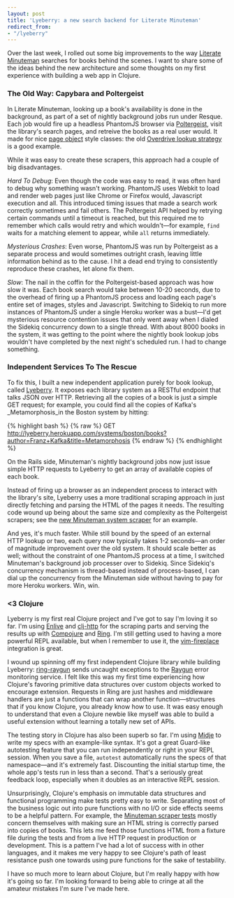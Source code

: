 ```yaml
---
layout: post
title: 'Lyeberry: a new search backend for Literate Minuteman'
redirect_from:
- "/lyeberry"
---
```


Over the last week, I rolled out some big improvements to the way [Literate Minuteman](http://www.literate-minuteman.com/) searches for books behind the scenes. I want to share some of the ideas behind the new architecture and some thoughts on my first experience with building a web app in Clojure.

### The Old Way: Capybara and Poltergeist

In Literate Minuteman, looking up a book's availability is done in the background, as part of a set of nightly background jobs run under Resque. Each job would fire up a headless PhantomJS browser via [Poltergeist](https://github.com/teampoltergeist/poltergeist), visit the library's search pages, and retreive the books as a real user would. It made for nice [page object](http://martinfowler.com/bliki/PageObject.html) style classes: the old [Overdrive lookup strategy](https://github.com/thegreatape/literate-minuteman/blob/c03183fbfe613b78b2672ca6426c6f711806597a/app/models/lookup_strategies/overdrive.rb) is a good example.

While it was easy to create these scrapers, this approach had a couple of big disadvantages.

*Hard To Debug*: Even though the code was easy to read, it was often hard to debug why something wasn't working. PhantomJS uses Webkit to load and render web pages just like Chrome or Firefox would, Javascript execution and all. This introduced timing issues that made a search work correctly sometimes and fail others. The Poltergeist API helped by retrying certain commands until a timeout is reached, but this required me to remember which calls would retry and which wouldn't—for example, `find` waits for a matching element to appear, while `all` returns immediately.

*Mysterious Crashes*: Even worse, PhantomJS was run by Poltergeist as a separate process and would sometimes outright crash, leaving little information behind as to the cause. I hit a dead end trying to consistently reproduce these crashes, let alone fix them.

*Slow*: The nail in the coffin for the Poltergeist-based approach was how slow it was. Each book search would take between 10-20 seconds, due to the overhead of firing up a PhantomJS process and loading each page's entire set of images, styles and Javascript. Switching to Sidekiq to run more instances of PhantomJS under a single Heroku worker was a bust—I'd get mysterious resource contention issues that only went away when I dialed the Sidekiq concurrency down to a single thread. With about 8000 books in the system, it was getting to the point where the nightly book lookup jobs wouldn't have completed by the next night's scheduled run. I had to change something.

### Independent Services To The Rescue

To fix this, I built a new independent application purely for book lookup, called [Lyeberry](http://github.com/thegreatape/lyeberry). It exposes each library system as a RESTful endpoint that talks JSON over HTTP. Retrieving all the copies of a book is just a simple GET request; for example, you could find all the copies of Kafka's _Metamorphosis_in the Boston system by hitting:

{% highlight bash %}
{% raw %}
GET http://lyeberry.herokuapp.com/systems/boston/books?author=Franz+Kafka&title=Metamorphosis
{% endraw %}
{% endhighlight %}

On the Rails side, Minuteman's nightly background jobs now just issue simple HTTP requests to Lyeberry to get an array of available copies of each book.

Instead of firing up a browser as an independent process to interact with the library's site, Lyeberry uses a more traditional scraping approach in just directly fetching and parsing the HTML of the pages it needs. The resulting code wound up being about the same size and complexity as the Poltergeist scrapers; see the [new Minuteman system scraper](https://github.com/thegreatape/lyeberry/blob/master/src/lyeberry/minuteman.clj) for an example.

And yes, it's much faster. While still bound by the speed of an external HTTP lookup or two, each query now typically takes 1-2 seconds—an order of magnitude improvement over the old system. It should scale better as well; without the constraint of one PhantomJS process at a time, I switched Minuteman's background job processer over to Sidekiq. Since Sidekiq's concurrency mechanism is thread-based instead of process-based, I can dial up the concurrency from the Minuteman side without having to pay for more Heroku workers. Win, win.

### <3 Clojure

Lyeberry is my first real Clojure project and I've got to say I'm loving it so far. I'm using [Enlive](https://github.com/cgrand/enlive) and [clj-http](https://github.com/dakrone/clj-http) for the scraping parts and serving the results up with [Compojure](https://github.com/weavejester/compojure) and [Ring](https://github.com/ring-clojure/ring). I'm still getting used to having a more powerful REPL available, but when I remember to use it, the [vim-fireplace](https://github.com/tpope/vim-fireplace) integration is great.

I wound up spinning off my first independent Clojure library while building Lyeberry: [ring-raygun](http://github.com/thegreatape/ring-raygun) sends uncaught exceptions to the [Raygun](http://raygun.io) error monitoring service. I felt like this was my first time experiencing how Clojure's favoring primitive data structures over custom objects worked to encourage extension. Requests in Ring are just hashes and middleware handlers are just a functions that can wrap another function—structures that if you know Clojure, you already know how to use. It was easy enough to understand that even a Clojure newbie like myself was able to build a useful extension without learning a totally new set of APIs.

The testing story in Clojure has also been superb so far. I'm using [Midje](https://github.com/marick/Midje) to write my specs with an example-like syntax. It's got a great Guard-like autotesting feature that you can run independently or right in your REPL session. When you save a file, `autotest` automatically runs the specs of that namespace—and it's extremely fast. Discounting the initial startup time, the whole app's tests run in less than a second. That's a seriously great feedback loop, especially when it doubles as an interactive REPL session.

Unsurprisingly, Clojure's emphasis on immutable data structures and functional programming make tests pretty easy to write. Separating most of the business logic out into pure functions with no I/O or side effects seems to be a helpful pattern. For example, the [Minuteman scraper tests](https://github.com/thegreatape/lyeberry/blob/master/test/lyeberry/minuteman_test.clj) mostly concern themselves with making sure an HTML string is correctly parsed into copies of books. This lets me feed those functions HTML from a fixture file during the tests and from a live HTTP request in production or development. This is a pattern I've had a lot of success with in other languages, and it makes me very happy to see Clojure's path of least resistance push one towards using pure functions for the sake of testability.

I have so much more to learn about Clojure, but I'm really happy with how it's going so far. I'm looking forward to being able to cringe at all the amateur mistakes I'm sure I've made here.
